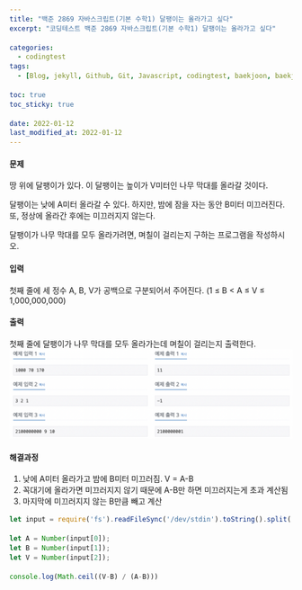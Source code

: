 ```yaml
---
title: "백준 2869 자바스크립트(기본 수학1) 달팽이는 올라가고 싶다"
excerpt: "코딩테스트 백준 2869 자바스크립트(기본 수학1) 달팽이는 올라가고 싶다"

categories:
  - codingtest
tags:
  - [Blog, jekyll, Github, Git, Javascript, codingtest, baekjoon, baekjoon 2869, Node.js, 백준, 노드, 코딩테스트, 백준 2869 자바스크립트, 백준 2869 javascript ]

toc: true
toc_sticky: true
 
date: 2022-01-12
last_modified_at: 2022-01-12
---
```

#### 문제
땅 위에 달팽이가 있다. 이 달팽이는 높이가 V미터인 나무 막대를 올라갈 것이다.

달팽이는 낮에 A미터 올라갈 수 있다. 하지만, 밤에 잠을 자는 동안 B미터 미끄러진다. 또, 정상에 올라간 후에는 미끄러지지 않는다.

달팽이가 나무 막대를 모두 올라가려면, 며칠이 걸리는지 구하는 프로그램을 작성하시오.

#### 입력
첫째 줄에 세 정수 A, B, V가 공백으로 구분되어서 주어진다. (1 ≤ B < A ≤ V ≤ 1,000,000,000)

#### 출력
첫째 줄에 달팽이가 나무 막대를 모두 올라가는데 며칠이 걸리는지 출력한다.
![2869](/assets/images/1712.png)

#### 해결과정
1. 낮에 A미터 올라가고 밤에 B미터 미끄러짐. V = A-B
2. 꼭대기에 올라가면 미끄러지지 않기 때문에 A-B만 하면 미끄러지는게 초과 계산됨
3. 마지막에 미끄러지지 않는 B만큼 빼고 계산

```javascript
let input = require('fs').readFileSync('/dev/stdin').toString().split(' ');

let A = Number(input[0]);
let B = Number(input[1]);
let V = Number(input[2]);

console.log(Math.ceil((V-B) / (A-B)))
```